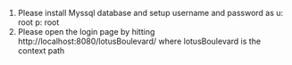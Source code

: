 1. Please install Myssql database and setup username and password as
 u: root
 p: root
2. Please open the login page by hitting 
http://localhost:8080/lotusBoulevard/
where lotusBoulevard is the context path